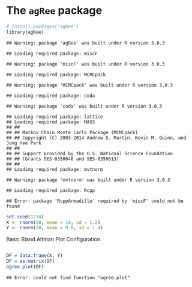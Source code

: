 The `agRee` package
========================================================



```r
# install.packages('agRee')
library(agRee)
```

```
## Warning: package 'agRee' was built under R version 3.0.3
```

```
## Loading required package: miscF
```

```
## Warning: package 'miscF' was built under R version 3.0.3
```

```
## Loading required package: MCMCpack
```

```
## Warning: package 'MCMCpack' was built under R version 3.0.3
```

```
## Loading required package: coda
```

```
## Warning: package 'coda' was built under R version 3.0.3
```

```
## Loading required package: lattice
## Loading required package: MASS
## ##
## ## Markov Chain Monte Carlo Package (MCMCpack)
## ## Copyright (C) 2003-2014 Andrew D. Martin, Kevin M. Quinn, and Jong Hee Park
## ##
## ## Support provided by the U.S. National Science Foundation
## ## (Grants SES-0350646 and SES-0350613)
## ##
## Loading required package: mvtnorm
```

```
## Warning: package 'mvtnorm' was built under R version 3.0.3
```

```
## Loading required package: Rcpp
```

```
## Error: package 'RcppArmadillo' required by 'miscF' could not be found
```

```r
set.seed(1234)
X <- rnorm(20, mean = 10, sd = 1.2)
Y <- rnorm(20, mean = 9.8, sd = 1.4)
```


Basic Bland Altman Plot Configuration


```r

DF = data.frame(X, Y)
DF = as.matrix(DF)
agree.plot(DF)
```

```
## Error: could not find function "agree.plot"
```


